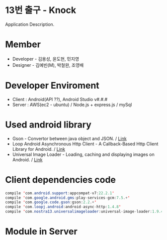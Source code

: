 # 13번 출구 - Knock
Application Description.


# Member
- Developer - 김용성, 윤도현, 민지영
- Designer - 김예빈(M), 박철완, 조영배

# Developer Enviroment
- Client : Android(API ??), Android Studio v#.#.#
- Server : AWS(ec2 - ubuntu) / Node.js + express.js  / mySql

# Used android library
- Gson - Convertor between java object and JSON.  / <a href="https://github.com/google/gson">Link</a>
- Loop Android Asynchronous Http Client - A Callback-Based Http Client Library for Android. / <a href="http://loopj.com/android-async-http/">Link</a>
- Universal Image Loader - Loading, caching and displaying images on Android. / <a href="https://github.com/nostra13/Android-Universal-Image-Loader">Link</a>

# Client dependencies code
```java
compile 'com.android.support:appcompat-v7:22.2.1'
compile 'com.google.android.gms:play-services-gcm:7.5.+'
compile 'com.google.code.gson:gson:2.2.+'
compile 'com.loopj.android:android-async-http:1.4.8'
compile 'com.nostra13.universalimageloader:universal-image-loader:1.9.4'
```

# Module in Server
